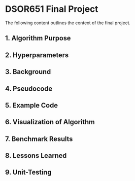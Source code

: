 # DSOR651 Final Project
The following content outlines the context of the final project.  

## 1. Algorithm Purpose

## 2. Hyperparameters

## 3. Background

## 4. Pseudocode

## 5. Example Code

## 6. Visualization of Algorithm

## 7. Benchmark Results

## 8. Lessons Learned

## 9. Unit-Testing
